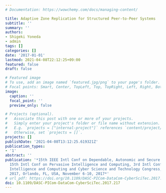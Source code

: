 ```yaml
---
# Documentation: https://wowchemy.com/docs/managing-content/

title: Adaptive Zone Replication for Structured Peer-to-Peer Systems
subtitle: ''
summary: ''
authors:
- Shigeki Yoneda
- admin
tags: []
categories: []
date: '2017-01-01'
lastmod: 2021-04-08T22:12:25+09:00
featured: false
draft: false

# Featured image
# To use, add an image named `featured.jpg/png` to your page's folder.
# Focal points: Smart, Center, TopLeft, Top, TopRight, Left, Right, BottomLeft, Bottom, BottomRight.
image:
  caption: ''
  focal_point: ''
  preview_only: false

# Projects (optional).
#   Associate this post with one or more of your projects.
#   Simply enter your project's folder or file name without extension.
#   E.g. `projects = ["internal-project"]` references `content/project/deep-learning/index.md`.
#   Otherwise, set `projects = []`.
projects: []
publishDate: '2021-04-08T13:12:25.619321Z'
publication_types:
- '1'
abstract: ''
publication: '*15th IEEE Intl Conf on Dependable, Autonomic and Secure Computing,
  15th Intl Conf on Pervasive Intelligence and Computing, 3rd Intl Conf on Big Data
  Intelligence and Computing and Cyber Science and Technology Congress, DASC/PiCom/DataCom/CyberSciTech
  2017, Orlando, FL, USA, November 6-10, 2017*'
# url_pdf: https://doi.org/10.1109/DASC-PICom-DataCom-CyberSciTec.2017.217
doi: 10.1109/DASC-PICom-DataCom-CyberSciTec.2017.217
---
```

